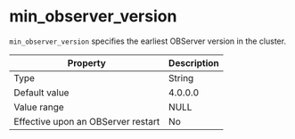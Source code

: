 min_observer_version
=========================================

`min_observer_version` specifies the earliest OBServer version in the cluster.


| **Property** | **Description** |
|------------------|---------|
| Type | String |
| Default value | 4.0.0.0 |
| Value range | NULL |
| Effective upon an OBServer restart | No |



